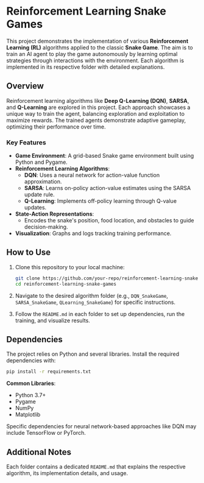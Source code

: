 # Reinforcement Learning Snake Games

This project demonstrates the implementation of various **Reinforcement Learning (RL)** algorithms applied to the classic **Snake Game**. The aim is to train an AI agent to play the game autonomously by learning optimal strategies through interactions with the environment. Each algorithm is implemented in its respective folder with detailed explanations.

## Overview

Reinforcement learning algorithms like **Deep Q-Learning (DQN)**, **SARSA**, and **Q-Learning** are explored in this project. Each approach showcases a unique way to train the agent, balancing exploration and exploitation to maximize rewards. The trained agents demonstrate adaptive gameplay, optimizing their performance over time.

### Key Features

- **Game Environment**: A grid-based Snake game environment built using Python and Pygame.
- **Reinforcement Learning Algorithms**:
  - **DQN**: Uses a neural network for action-value function approximation.
  - **SARSA**: Learns on-policy action-value estimates using the SARSA update rule.
  - **Q-Learning**: Implements off-policy learning through Q-value updates.
- **State-Action Representations**: 
  - Encodes the snake's position, food location, and obstacles to guide decision-making.
- **Visualization**: Graphs and logs tracking training performance.

## How to Use

1. Clone this repository to your local machine:

   ```bash
   git clone https://github.com/your-repo/reinforcement-learning-snake-games.git
   cd reinforcement-learning-snake-games
   ```

2. Navigate to the desired algorithm folder (e.g., `DQN_SnakeGame`, `SARSA_SnakeGame`, `QLearning_SnakeGame`) for specific instructions.

3. Follow the `README.md` in each folder to set up dependencies, run the training, and visualize results.

## Dependencies

The project relies on Python and several libraries. Install the required dependencies with:

```bash
pip install -r requirements.txt
```

**Common Libraries**:
- Python 3.7+
- Pygame
- NumPy
- Matplotlib

Specific dependencies for neural network-based approaches like DQN may include TensorFlow or PyTorch.

## Additional Notes

Each folder contains a dedicated `README.md` that explains the respective algorithm, its implementation details, and usage.
